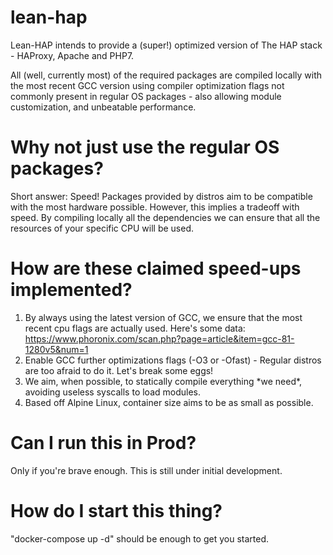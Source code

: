 # lean-hap
Lean-HAP intends to provide a (super!) optimized version of The HAP stack - HAProxy, Apache and PHP7.

All (well, currently most) of the required packages are compiled locally with the most recent GCC version
using compiler optimization flags not commonly present in regular OS packages - also allowing module customization, and unbeatable performance.

# Why not just use the regular OS packages?
Short answer: Speed!
Packages provided by distros aim to be compatible with the most hardware possible. However, this implies a tradeoff with speed.
By compiling locally all the dependencies we can ensure that all the resources of your specific CPU will be used. 

# How are these claimed speed-ups implemented?
1) By always using the latest version of GCC, we ensure that the most recent cpu flags are actually used.
Here's some data: https://www.phoronix.com/scan.php?page=article&item=gcc-81-1280v5&num=1
2) Enable GCC further optimizations flags (-O3 or -Ofast) - Regular distros are too afraid to do it. Let's break some eggs!
3) We aim, when possible, to statically compile everything \*we need\*, avoiding useless syscalls to load modules. 
4) Based off Alpine Linux, container size aims to be as small as possible.

# Can I run this in Prod?
Only if you're brave enough. This is still under initial development.

# How do I start this thing?
"docker-compose up -d" should be enough to get you started.